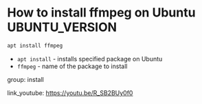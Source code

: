 # How to install ffmpeg on Ubuntu UBUNTU_VERSION

```bash
apt install ffmpeg
```

- `apt install` - installs specified package on Ubuntu
- `ffmpeg` - name of the package to install

group: install


link_youtube: https://youtu.be/R_SB2BUy0f0
